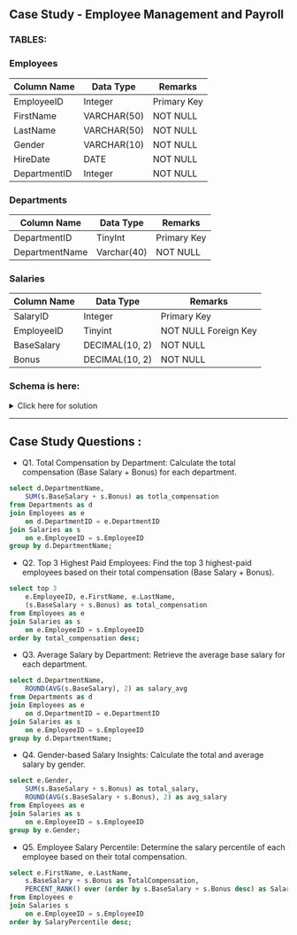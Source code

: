 ## Case Study - Employee Management and Payroll

### TABLES:

### Employees

|Column Name |	Data Type	 | Remarks |
|------------|-------------|---------|
|EmployeeID	       |   Integer	 | Primary Key
|FirstName	 |  VARCHAR(50)|	NOT NULL 
|LastName	   |  VARCHAR(50)	   | NOT NULL
|Gender	       | VARCHAR(10)	 | NOT NULL
|HireDate	 |  DATE|	NOT NULL 
|DepartmentID	   |  Integer	   | NOT NULL

### Departments

|Column Name 	|Data Type	|Remarks|
|-------------|-----------|-------|
|DepartmentID	|TinyInt	|Primary Key
|DepartmentName	|Varchar(40)	|NOT NULL

### Salaries 

|Column Name 	|Data Type	|Remarks|
|-------------|-----------|-------|
|SalaryID	|Integer	|Primary Key
|EmployeeID	|Tinyint	|NOT NULL Foreign Key
|BaseSalary	|DECIMAL(10, 2)	|NOT NULL
|Bonus	|DECIMAL(10, 2)	|NOT NULL

### Schema is here: 

<details>
	<summary>Click here for solution</summary>
	
```sql
-- All tables and respective records for the tables

DROP TABLE IF EXISTS Employees;
CREATE TABLE Employees (
    EmployeeID INT PRIMARY KEY,
    FirstName VARCHAR(15),
    LastName VARCHAR(15),
    Gender VARCHAR(6),
    HireDate DATE,
    DepartmentID INT
);

INSERT INTO Employees (EmployeeID, FirstName, LastName, Gender, HireDate, DepartmentID) 
	VALUES
(1, 'John', 'Doe', 'Male', '2020-01-15', 1),
(2, 'Jane', 'Smith', 'Female', '2019-07-23', 2),
(3, 'Robert', 'Johnson', 'Male', '2018-03-12', 3),
(4, 'Emily', 'Davis', 'Female', '2021-09-05', 1),
(5, 'Michael', 'Wilson', 'Male', '2020-11-11', 2),
(6, 'Sophia', 'Martinez', 'Female', '2022-04-17', 3),
(7, 'David', 'Lee', 'Male', '2020-02-20', 1),
(8, 'Laura', 'Walker', 'Female', '2019-11-30', 2),
(9, 'James', 'Brown', 'Male', '2018-07-15', 3);

DROP TABLE IF EXISTS Departments;
CREATE TABLE Departments (
    DepartmentID INT PRIMARY KEY,
    DepartmentName VARCHAR(27)
);

INSERT INTO Departments (DepartmentID, DepartmentName) 
	VALUES
(1, 'Human Resources'),
(2, 'Finance'),
(3, 'IT'),
(4, 'Marketing'),
(5, 'Sales'),
(6, 'Operations'),
(7, 'Legal'),
(8, 'Customer Support'),
(9, 'R&D');

DROP TABLE IF EXISTS Salaries;
CREATE TABLE Salaries (
    SalaryID INT PRIMARY KEY,
    EmployeeID INT,
    BaseSalary DECIMAL(10, 2),
    Bonus DECIMAL(10, 2),
    FOREIGN KEY (EmployeeID) REFERENCES Employees(EmployeeID)
);

INSERT INTO Salaries (SalaryID, EmployeeID, BaseSalary, Bonus) 
	VALUES
(1, 1, 55000.00, 5000.00),
(2, 2, 60000.00, 7000.00),
(3, 3, 75000.00, 8000.00),
(4, 4, 52000.00, 4000.00),
(5, 5, 58000.00, 6000.00),
(6, 6, 72000.00, 7500.00),
(7, 7, 50000.00, 3000.00),
(8, 8, 62000.00, 6500.00),
(9, 9, 68000.00, 7000.00);
```
</details>

-----------------------------------------------------------------------------------------------------------------

## Case Study Questions :

- Q1. Total Compensation by Department: Calculate the total compensation (Base Salary + Bonus) for each department.
```sql
select d.DepartmentName,
	SUM(s.BaseSalary + s.Bonus) as totla_compensation
from Departments as d
join Employees as e
	on d.DepartmentID = e.DepartmentID
join Salaries as s
	on e.EmployeeID = s.EmployeeID
group by d.DepartmentName;
```

- Q2. Top 3 Highest Paid Employees: Find the top 3 highest-paid employees based on their total compensation (Base Salary + Bonus).
```sql
select top 3 
	e.EmployeeID, e.FirstName, e.LastName,
	(s.BaseSalary + s.Bonus) as total_compensation
from Employees as e
join Salaries as s
	on e.EmployeeID = s.EmployeeID
order by total_compensation desc;
```

- Q3. Average Salary by Department: Retrieve the average base salary for each department.
```sql
select d.DepartmentName,
	ROUND(AVG(s.BaseSalary), 2) as salary_avg
from Departments as d
join Employees as e
	on d.DepartmentID = e.DepartmentID
join Salaries as s
	on e.EmployeeID = s.EmployeeID
group by d.DepartmentName;
```

- Q4. Gender-based Salary Insights: Calculate the total and average salary by gender.
```sql
select e.Gender,
	SUM(s.BaseSalary + s.Bonus) as total_salary,
	ROUND(AVG(s.BaseSalary + s.Bonus), 2) as avg_salary
from Employees as e
join Salaries as s
	on e.EmployeeID = s.EmployeeID
group by e.Gender;
```

- Q5. Employee Salary Percentile: Determine the salary percentile of each employee based on their total compensation.
```sql
select e.FirstName, e.LastName, 
	s.BaseSalary + s.Bonus as TotalCompensation,
	PERCENT_RANK() over (order by s.BaseSalary + s.Bonus desc) as SalaryPercentile
from Employees e
join Salaries s 
	on e.EmployeeID = s.EmployeeID
order by SalaryPercentile desc;
```













